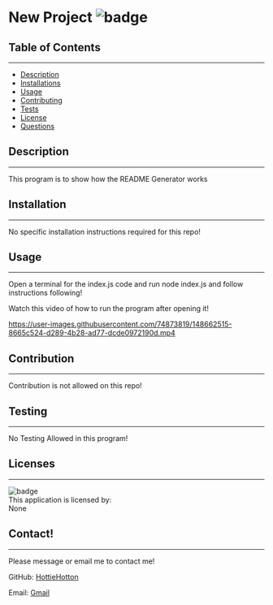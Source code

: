 # New Project ![badge](https://img.shields.io/badge/license-None-blue)<br/>

  ## Table of Contents
  --------------------
  - [Description](#description)
  - [Installations](#installation)
  - [Usage](#usage)
  - [Contributing](#contribution)
  - [Tests](#testing)
  - [License](#licenses)
  - [Questions](#contact)

  ## Description
  --------------
  This program is to show how the README Generator works

  ## Installation
  ---------------
  No specific installation instructions required for this repo!

  ## Usage
  ---------------------
  Open a terminal for the index.js code and run node index.js and follow instructions following!

  Watch this video of how to run the program after opening it!
  

https://user-images.githubusercontent.com/74873819/148662515-8665c524-d289-4b28-ad77-dcde0972190d.mp4



  ## Contribution
  --------------------------
  Contribution is not allowed on this repo!

  ## Testing
  ---------------------
  No Testing Allowed in this program!

  ## Licenses
  ----------------
  ![badge](https://img.shields.io/badge/license-None-blue)
  <br/>
  This application is licensed by: <br/> None

  

  ## Contact!
  --------------
  Please message or email me to contact me!
  
  GitHub: [HottieHotton](https://github.com/HottieHotton)

  Email: [Gmail](mailto:name@example.com)

